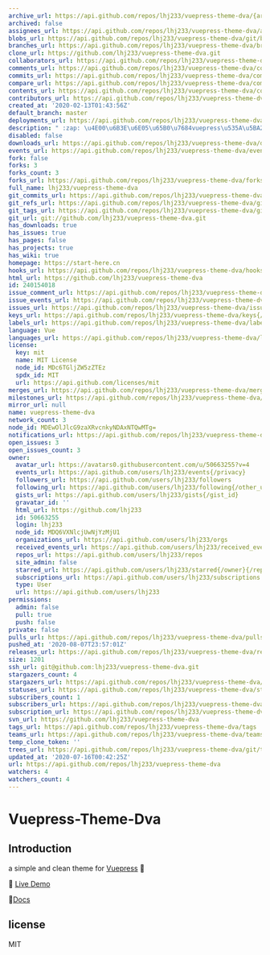 ```yaml
---
archive_url: https://api.github.com/repos/lhj233/vuepress-theme-dva/{archive_format}{/ref}
archived: false
assignees_url: https://api.github.com/repos/lhj233/vuepress-theme-dva/assignees{/user}
blobs_url: https://api.github.com/repos/lhj233/vuepress-theme-dva/git/blobs{/sha}
branches_url: https://api.github.com/repos/lhj233/vuepress-theme-dva/branches{/branch}
clone_url: https://github.com/lhj233/vuepress-theme-dva.git
collaborators_url: https://api.github.com/repos/lhj233/vuepress-theme-dva/collaborators{/collaborator}
comments_url: https://api.github.com/repos/lhj233/vuepress-theme-dva/comments{/number}
commits_url: https://api.github.com/repos/lhj233/vuepress-theme-dva/commits{/sha}
compare_url: https://api.github.com/repos/lhj233/vuepress-theme-dva/compare/{base}...{head}
contents_url: https://api.github.com/repos/lhj233/vuepress-theme-dva/contents/{+path}
contributors_url: https://api.github.com/repos/lhj233/vuepress-theme-dva/contributors
created_at: '2020-02-13T01:43:56Z'
default_branch: master
deployments_url: https://api.github.com/repos/lhj233/vuepress-theme-dva/deployments
description: " :zap: \u4E00\u6B3E\u6E05\u65B0\u7684vuepress\u535A\u5BA2\u4E3B\u9898"
disabled: false
downloads_url: https://api.github.com/repos/lhj233/vuepress-theme-dva/downloads
events_url: https://api.github.com/repos/lhj233/vuepress-theme-dva/events
fork: false
forks: 3
forks_count: 3
forks_url: https://api.github.com/repos/lhj233/vuepress-theme-dva/forks
full_name: lhj233/vuepress-theme-dva
git_commits_url: https://api.github.com/repos/lhj233/vuepress-theme-dva/git/commits{/sha}
git_refs_url: https://api.github.com/repos/lhj233/vuepress-theme-dva/git/refs{/sha}
git_tags_url: https://api.github.com/repos/lhj233/vuepress-theme-dva/git/tags{/sha}
git_url: git://github.com/lhj233/vuepress-theme-dva.git
has_downloads: true
has_issues: true
has_pages: false
has_projects: true
has_wiki: true
homepage: https://start-here.cn
hooks_url: https://api.github.com/repos/lhj233/vuepress-theme-dva/hooks
html_url: https://github.com/lhj233/vuepress-theme-dva
id: 240154018
issue_comment_url: https://api.github.com/repos/lhj233/vuepress-theme-dva/issues/comments{/number}
issue_events_url: https://api.github.com/repos/lhj233/vuepress-theme-dva/issues/events{/number}
issues_url: https://api.github.com/repos/lhj233/vuepress-theme-dva/issues{/number}
keys_url: https://api.github.com/repos/lhj233/vuepress-theme-dva/keys{/key_id}
labels_url: https://api.github.com/repos/lhj233/vuepress-theme-dva/labels{/name}
language: Vue
languages_url: https://api.github.com/repos/lhj233/vuepress-theme-dva/languages
license:
  key: mit
  name: MIT License
  node_id: MDc6TGljZW5zZTEz
  spdx_id: MIT
  url: https://api.github.com/licenses/mit
merges_url: https://api.github.com/repos/lhj233/vuepress-theme-dva/merges
milestones_url: https://api.github.com/repos/lhj233/vuepress-theme-dva/milestones{/number}
mirror_url: null
name: vuepress-theme-dva
network_count: 3
node_id: MDEwOlJlcG9zaXRvcnkyNDAxNTQwMTg=
notifications_url: https://api.github.com/repos/lhj233/vuepress-theme-dva/notifications{?since,all,participating}
open_issues: 3
open_issues_count: 3
owner:
  avatar_url: https://avatars0.githubusercontent.com/u/50663255?v=4
  events_url: https://api.github.com/users/lhj233/events{/privacy}
  followers_url: https://api.github.com/users/lhj233/followers
  following_url: https://api.github.com/users/lhj233/following{/other_user}
  gists_url: https://api.github.com/users/lhj233/gists{/gist_id}
  gravatar_id: ''
  html_url: https://github.com/lhj233
  id: 50663255
  login: lhj233
  node_id: MDQ6VXNlcjUwNjYzMjU1
  organizations_url: https://api.github.com/users/lhj233/orgs
  received_events_url: https://api.github.com/users/lhj233/received_events
  repos_url: https://api.github.com/users/lhj233/repos
  site_admin: false
  starred_url: https://api.github.com/users/lhj233/starred{/owner}{/repo}
  subscriptions_url: https://api.github.com/users/lhj233/subscriptions
  type: User
  url: https://api.github.com/users/lhj233
permissions:
  admin: false
  pull: true
  push: false
private: false
pulls_url: https://api.github.com/repos/lhj233/vuepress-theme-dva/pulls{/number}
pushed_at: '2020-08-07T23:57:01Z'
releases_url: https://api.github.com/repos/lhj233/vuepress-theme-dva/releases{/id}
size: 1201
ssh_url: git@github.com:lhj233/vuepress-theme-dva.git
stargazers_count: 4
stargazers_url: https://api.github.com/repos/lhj233/vuepress-theme-dva/stargazers
statuses_url: https://api.github.com/repos/lhj233/vuepress-theme-dva/statuses/{sha}
subscribers_count: 1
subscribers_url: https://api.github.com/repos/lhj233/vuepress-theme-dva/subscribers
subscription_url: https://api.github.com/repos/lhj233/vuepress-theme-dva/subscription
svn_url: https://github.com/lhj233/vuepress-theme-dva
tags_url: https://api.github.com/repos/lhj233/vuepress-theme-dva/tags
teams_url: https://api.github.com/repos/lhj233/vuepress-theme-dva/teams
temp_clone_token: ''
trees_url: https://api.github.com/repos/lhj233/vuepress-theme-dva/git/trees{/sha}
updated_at: '2020-07-16T00:42:25Z'
url: https://api.github.com/repos/lhj233/vuepress-theme-dva
watchers: 4
watchers_count: 4
---
```


<!--
 * @Author: your name
 * @Date: 2020-02-13 23:05:53
 * @LastEditTime: 2020-02-16 12:42:18
 * @LastEditors: Please set LastEditors
 * @Description: In User Settings Edit
 * @FilePath: \vuepress-theme-dva-devloping\README.md
 -->
# Vuepress-Theme-Dva

## Introduction
a simple and clean theme for [Vuepress](https://vuepress.vuejs.org/)  :dash:

:rainbow: [Live Demo](https://start-here.cn)

:eyes:[Docs](https://start-here.cn/_posts/theme-guide.html) 

## license
MIT
